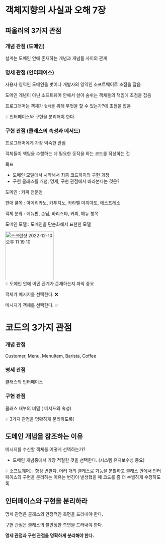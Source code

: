 # 객체지향의 사실과 오해 7장

## 파울러의 3가지 관점

### 개념 관점 (도메인)

설계는 도메인 안에 존재하는 개념과 개념들 사이의 관계

### 명세 관점 (인터페이스)

사용자 영역인 도메인을 벗어나 개발자의 영역인 소프트웨어로 초점을 잡음

도메인 개념이 아닌 소프트웨어 안에서 살아 숨쉬는 객체들의 책임에 초점을 잡음

프로그래머는 객체가 `협력`을 위해 무엇을 할 수 있는가?에 초점을 잡음

<aside>
💡 인터페이스와 구현을 분리해야 한다.

</aside>

### 구현 관점 (클래스의 속성과 메서드)

프로그래머에게 가장 익숙한 관점

객체들이 책임을 수행하는 데 필요한 동작을 하는 코드를 작성하는 것

목표

- 도메인 모델에서 시작해서 최종 코드까지의 구현 과정
- 구현 클래스를 개념, 명세, 구현 관점에서 바라본다는 것은?

도메인 : 커피 전문점

판매 품목 : 아메리카노, 카푸치노, 카라멜 마끼아또, 에스프레소

객체 분류 : 메뉴판, 손님, 바리스타, 커피, 메뉴 항목

도메인 모델 : 도메인을 단순화해서 표현한 모델

<img width="154" alt="스크린샷 2022-12-10 오후 11 19 10" src="https://user-images.githubusercontent.com/38166372/208296346-7d486838-de9b-4c89-90b6-c2900998857e.png">


<aside>
💡 도메인 안에 어떤 관계가 존재하는지 파악 중요

</aside>

객체가 메시지를 선택한다. ❌

메시지가 객체를 선택한다. ✅

# 코드의 3가지 관점

### 개념 관점

Customer, Menu, MenuItem, Barista, Coffee

### 명세 관점

클래스의 인터페이스

### 구현 관점

클래스 내부의 비밀 ( 메서드와 속성)

<aside>
💡 3가지 관점을 명확하게 분리하도록!

</aside>

## 도메인 개념을 참조하는 이유

메시지를 수신할 객체를 어떻게 선택하는가?

- 도메인 개념중에서 가장 적절한 것을 선택한다. (시스템 유지보수성 중요)

<aside>
💡 소프트웨어는 항상 변한다, 어러 개의 클래스로 기능을 분할하고 클래스 안에서 인터페이스와 구현을 분리하는 이유는 변경이 발생했을 때 코드를 좀 더 수월하게 수정하도록

</aside>

## 인터페이스와 구현을 분리하라

명세 관점은 클래스의 안정적인 측면을 드러내야 한다.

구현 관점은 클래스의 불안정한 측면을 드러내야 한다.

**명세 관점과 구현 관점을 명확하게 분리해야 한다.**

